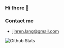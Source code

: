 ### Hi there 👋

<!--
**langjinren/langjinren** is a ✨ _special_ ✨ repository because its `README.md` (this file) appears on your GitHub profile.

Here are some ideas to get you started:

- 🔭 I’m currently working on ...
- 🌱 I’m currently learning ...
- 👯 I’m looking to collaborate on ...
- 🤔 I’m looking for help with ...
- 💬 Ask me about ...
- 📫 How to reach me: ...
- 😄 Pronouns: ...
- ⚡ Fun fact: ...
-->

### Contact me

- <jinren.lang@gmail.com>

![Github Stats](https://github-readme-stats.vercel.app/api?username=majorconcern&show_icons=true&theme=dark&count_private=true)

<!-- ![Most Used Languages](https://github-readme-stats.vercel.app/api/top-langs/?username=langjinren&theme=dark) -->
